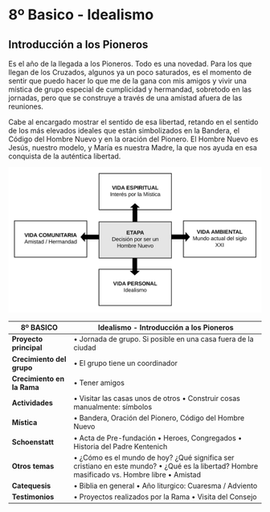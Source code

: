 # 8º Basico - Idealismo

## Introducción a los Pioneros

Es el año de la llegada a los Pioneros. Todo es una novedad. Para los que llegan de los Cruzados, algunos ya un poco saturados, es el momento de sentir que puedo hacer lo que me de la gana con mis amigos y vivir una mística de grupo especial de cumplicidad y hermandad, sobretodo en las jornadas, pero que se construye a través de una amistad afuera de las reuniones.

Cabe al encargado mostrar el sentido de esa libertad, retando en el sentido de los más elevados ideales que están simbolizados en la Bandera, el Código del Hombre Nuevo y en la oración del Pionero. El Hombre Nuevo es Jesús, nuestro modelo, y María es nuestra Madre, la que nos ayuda en esa conquista de la auténtica libertad.

![](../../.gitbook/assets/octavo.svg)

| **8º BASICO** | **Idealismo - Introducción a los Pioneros** |
| --- | --- |
| **Proyecto principal** | • Jornada de grupo. Si posible en una casa fuera de la ciudad |
| **Crecimiento del grupo** | • El grupo tiene un coordinador |
| **Crecimiento en la Rama** | • Tener amigos |
| **Actividades** | • Visitar las casas unos de otros • Construir cosas manualmente: símbolos |
| **Mística** | • Bandera, Oración del Pionero, Código del Hombre Nuevo |
| **Schoenstatt** | • Acta de Pre-fundación • Heroes, Congregados • Historia del Padre Kentenich |
| **Otros temas** | • ¿Cómo es el mundo de hoy? ¿Qué significa ser cristiano en este mundo? • ¿Qué es la libertad? Hombre masificado vs. Hombre libre • Amistad |
| **Catequesis** | • Biblia en general • Año liturgico: Cuaresma / Adviento |
| **Testimonios** | • Proyectos realizados por la Rama • Visita del Consejo |

